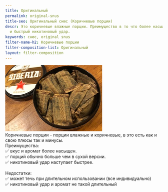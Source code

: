 ```yaml
---
title: Оригинальный
permalink: original-snus
title-seo: Оригинальный снюс (Коричневые порции)
descr: Это коричневые влажные порции. Преимущество в то что более насыщенный вкус
  и быстрый никотиновый удар.
keywords: снюс, original snus
filter-name-h2: Коричневые порции
filter-composition-list: Оригинальный
layout: filter-composition
---
```


<img class="img-fluid" src="/img/composition/brown-protion-snus.jpg" alt="Original Portion snus"><br>
Коричневые порции - порции влажные и коричневые, в это есть как и свою плюсы так и минусы.<br>
Преимущества:<br>
✅ вкус и аромат более насыщeн.<br>
✅ порций обычно больше чем в сухой версии.<br>
✅ никотиновый удар наступает быстрее.<br><br>
Недостатки:<br>
✅ может течь при длительном использовании (все индивидуально)<br>
✅ никотиновый удар и аромат не такой длительный